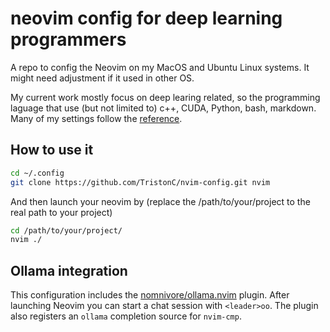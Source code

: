 # neovim config for deep learning programmers

A repo to config the Neovim on my MacOS and Ubuntu Linux systems. It might need
adjustment if it used in other OS.

My current work mostly focus on deep learing related, so the programming
laguage that use (but not limited to) c++, CUDA, Python, bash, markdown. Many
of my settings follow the
[reference](https://www.josean.com/posts/how-to-setup-neovim-2024).

## How to use it

```bash
cd ~/.config
git clone https://github.com/TristonC/nvim-config.git nvim
```

And then launch your neovim by (replace the /path/to/your/project to the real
path to your project)

```bash
cd /path/to/your/project/
nvim ./
```

## Ollama integration

This configuration includes the [nomnivore/ollama.nvim](https://github.com/nomnivore/ollama.nvim) plugin.
After launching Neovim you can start a chat session with `<leader>oo`.
The plugin also registers an `ollama` completion source for `nvim-cmp`.
